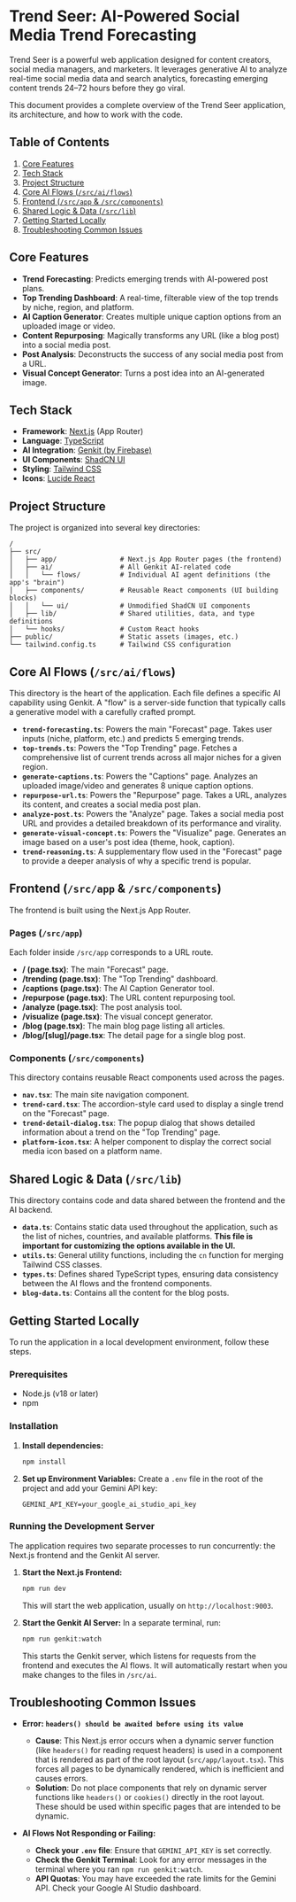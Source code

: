 # Trend Seer: AI-Powered Social Media Trend Forecasting

Trend Seer is a powerful web application designed for content creators, social media managers, and marketers. It leverages generative AI to analyze real-time social media data and search analytics, forecasting emerging content trends 24–72 hours before they go viral.

This document provides a complete overview of the Trend Seer application, its architecture, and how to work with the code.

## Table of Contents

1.  [Core Features](#core-features)
2.  [Tech Stack](#tech-stack)
3.  [Project Structure](#project-structure)
4.  [Core AI Flows (`/src/ai/flows`)](#core-ai-flows-srcaiflows)
5.  [Frontend (`/src/app` & `/src/components`)](#frontend-srcapp--srccomponents)
6.  [Shared Logic & Data (`/src/lib`)](#shared-logic--data-srclib)
7.  [Getting Started Locally](#getting-started-locally)
8.  [Troubleshooting Common Issues](#troubleshooting-common-issues)

## Core Features

-   **Trend Forecasting**: Predicts emerging trends with AI-powered post plans.
-   **Top Trending Dashboard**: A real-time, filterable view of the top trends by niche, region, and platform.
-   **AI Caption Generator**: Creates multiple unique caption options from an uploaded image or video.
-   **Content Repurposing**: Magically transforms any URL (like a blog post) into a social media post.
-   **Post Analysis**: Deconstructs the success of any social media post from a URL.
-   **Visual Concept Generator**: Turns a post idea into an AI-generated image.

## Tech Stack

-   **Framework**: [Next.js](https://nextjs.org/) (App Router)
-   **Language**: [TypeScript](https://www.typescriptlang.org/)
-   **AI Integration**: [Genkit (by Firebase)](https://firebase.google.com/docs/genkit)
-   **UI Components**: [ShadCN UI](https://ui.shadcn.com/)
-   **Styling**: [Tailwind CSS](https://tailwindcss.com/)
-   **Icons**: [Lucide React](https://lucide.dev/)

## Project Structure

The project is organized into several key directories:

```
/
├── src/
│   ├── app/                # Next.js App Router pages (the frontend)
│   ├── ai/                 # All Genkit AI-related code
│   │   └── flows/          # Individual AI agent definitions (the app's "brain")
│   ├── components/         # Reusable React components (UI building blocks)
│   │   └── ui/             # Unmodified ShadCN UI components
│   ├── lib/                # Shared utilities, data, and type definitions
│   └── hooks/              # Custom React hooks
├── public/                 # Static assets (images, etc.)
└── tailwind.config.ts      # Tailwind CSS configuration
```

## Core AI Flows (`/src/ai/flows`)

This directory is the heart of the application. Each file defines a specific AI capability using Genkit. A "flow" is a server-side function that typically calls a generative model with a carefully crafted prompt.

-   **`trend-forecasting.ts`**: Powers the main "Forecast" page. Takes user inputs (niche, platform, etc.) and predicts 5 emerging trends.
-   **`top-trends.ts`**: Powers the "Top Trending" page. Fetches a comprehensive list of current trends across all major niches for a given region.
-   **`generate-captions.ts`**: Powers the "Captions" page. Analyzes an uploaded image/video and generates 8 unique caption options.
-   **`repurpose-url.ts`**: Powers the "Repurpose" page. Takes a URL, analyzes its content, and creates a social media post plan.
-   **`analyze-post.ts`**: Powers the "Analyze" page. Takes a social media post URL and provides a detailed breakdown of its performance and virality.
-   **`generate-visual-concept.ts`**: Powers the "Visualize" page. Generates an image based on a user's post idea (theme, hook, caption).
-   **`trend-reasoning.ts`**: A supplementary flow used in the "Forecast" page to provide a deeper analysis of why a specific trend is popular.

## Frontend (`/src/app` & `/src/components`)

The frontend is built using the Next.js App Router.

### Pages (`/src/app`)

Each folder inside `/src/app` corresponds to a URL route.

-   **/ (page.tsx)**: The main "Forecast" page.
-   **/trending (page.tsx)**: The "Top Trending" dashboard.
-   **/captions (page.tsx)**: The AI Caption Generator tool.
-   **/repurpose (page.tsx)**: The URL content repurposing tool.
-   **/analyze (page.tsx)**: The post analysis tool.
-   **/visualize (page.tsx)**: The visual concept generator.
-   **/blog (page.tsx)**: The main blog page listing all articles.
-   **/blog/[slug]/page.tsx**: The detail page for a single blog post.

### Components (`/src/components`)

This directory contains reusable React components used across the pages.

-   **`nav.tsx`**: The main site navigation component.
-   **`trend-card.tsx`**: The accordion-style card used to display a single trend on the "Forecast" page.
-   **`trend-detail-dialog.tsx`**: The popup dialog that shows detailed information about a trend on the "Top Trending" page.
-   **`platform-icon.tsx`**: A helper component to display the correct social media icon based on a platform name.

## Shared Logic & Data (`/src/lib`)

This directory contains code and data shared between the frontend and the AI backend.

-   **`data.ts`**: Contains static data used throughout the application, such as the list of niches, countries, and available platforms. **This file is important for customizing the options available in the UI.**
-   **`utils.ts`**: General utility functions, including the `cn` function for merging Tailwind CSS classes.
-   **`types.ts`**: Defines shared TypeScript types, ensuring data consistency between the AI flows and the frontend components.
-   **`blog-data.ts`**: Contains all the content for the blog posts.

## Getting Started Locally

To run the application in a local development environment, follow these steps.

### Prerequisites

-   Node.js (v18 or later)
-   npm

### Installation

1.  **Install dependencies:**
    ```bash
    npm install
    ```

2.  **Set up Environment Variables:**
    Create a `.env` file in the root of the project and add your Gemini API key:
    ```
    GEMINI_API_KEY=your_google_ai_studio_api_key
    ```

### Running the Development Server

The application requires two separate processes to run concurrently: the Next.js frontend and the Genkit AI server.

1.  **Start the Next.js Frontend:**
    ```bash
    npm run dev
    ```
    This will start the web application, usually on `http://localhost:9003`.

2.  **Start the Genkit AI Server:**
    In a separate terminal, run:
    ```bash
    npm run genkit:watch
    ```
    This starts the Genkit server, which listens for requests from the frontend and executes the AI flows. It will automatically restart when you make changes to the files in `/src/ai`.

## Troubleshooting Common Issues

-   **Error: `headers() should be awaited before using its value`**
    -   **Cause**: This Next.js error occurs when a dynamic server function (like `headers()` for reading request headers) is used in a component that is rendered as part of the root layout (`src/app/layout.tsx`). This forces all pages to be dynamically rendered, which is inefficient and causes errors.
    -   **Solution**: Do not place components that rely on dynamic server functions like `headers()` or `cookies()` directly in the root layout. These should be used within specific pages that are intended to be dynamic.

-   **AI Flows Not Responding or Failing:**
    -   **Check your `.env` file**: Ensure that `GEMINI_API_KEY` is set correctly.
    -   **Check the Genkit Terminal**: Look for any error messages in the terminal where you ran `npm run genkit:watch`.
    -   **API Quotas**: You may have exceeded the rate limits for the Gemini API. Check your Google AI Studio dashboard.
